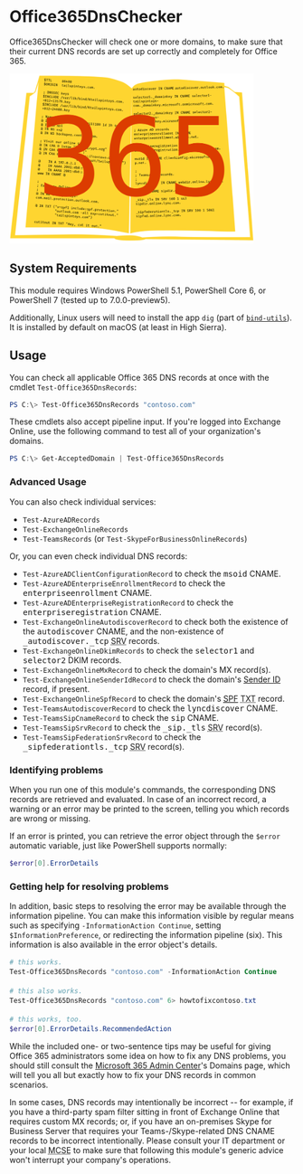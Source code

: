 # Office365DnsChecker
Office365DnsChecker will check one or more domains, to make sure that their current DNS records are set up correctly and completely for Office 365.

<img src="https://raw.githubusercontent.com/rhymeswithmogul/Office365DnsChecker/master/Logo/Office365DnsChecker.png" alt="Office365DnsChecker logo" width="432" height="300" style="margin:0 auto">

## System Requirements
This module requires Windows PowerShell 5.1, PowerShell Core 6, or PowerShell 7 (tested up to 7.0.0-preview5).

Additionally, Linux users will need to install the app `dig` (part of [`bind-utils`](https://github.com/tigeli/bind-utils)).  It is installed by default on macOS (at least in High Sierra).

## Usage
You can check all applicable Office 365 DNS records at once with the cmdlet `Test-Office365DnsRecords`:
````powershell
PS C:\> Test-Office365DnsRecords "contoso.com"
````

These cmdlets also accept pipeline input.  If you're logged into Exchange Online, use the following command to test all of your organization's domains.
````powershell
PS C:\> Get-AcceptedDomain | Test-Office365DnsRecords
````

### Advanced Usage
You can also check individual services:
- `Test-AzureADRecords`
- `Test-ExchangeOnlineRecords`
- `Test-TeamsRecords` (or `Test-SkypeForBusinessOnlineRecords`)

Or, you can even check individual DNS records:
- `Test-AzureADClientConfigurationRecord` to check the <tt>msoid</tt> CNAME.
- `Test-AzureADEnterpriseEnrollmentRecord` to check the <tt>enterpriseenrollment</tt> CNAME.
- `Test-AzureADEnterpriseRegistrationRecord` to check the <tt>enterpriseregistration</tt> CNAME.
- `Test-ExchangeOnlineAutodiscoverRecord` to check both the existence of the <tt>autodiscover</tt> CNAME, and the non-existence of <tt>_autodiscover._tcp</tt> <abbr title="service">SRV</abbr> records.
- `Test-ExchangeOnlineDkimRecords` to check the <tt>selector1</tt> and <tt>selector2</tt> DKIM records.
- `Test-ExchangeOnlineMxRecord` to check the domain's MX record(s).
- `Test-ExchangeOnlineSenderIdRecord` to check the domain's [Sender ID](https://tools.ietf.org/html/rfc4406) record, if present.
- `Test-ExchangeOnlineSpfRecord` to check the domain's [<abbr title="Sender Policy Framework">SPF</abbr>](https://tools.ietf.org/html/rfc7208) <abbr title="text">TXT</abbr> record.
- `Test-TeamsAutodiscoverRecord` to check the <tt>lyncdiscover</tt> CNAME.
- `Test-TeamsSipCnameRecord` to check the <tt>sip</tt> CNAME.
- `Test-TeamsSipSrvRecord` to check the <tt>_sip._tls</tt> <abbr title="service">SRV</abbr> record(s).
- `Test-TeamsSipFederationSrvRecord` to check the <tt>_sipfederationtls._tcp</tt> <abbr title="service">SRV</abbr> record(s).

### Identifying problems
When you run one of this module's commands, the corresponding DNS records are retrieved and evaluated.  In case of an incorrect record, a warning or an error may be printed to the screen, telling you which records are wrong or missing.

If an error is printed, you can retrieve the error object through the `$error` automatic variable, just like PowerShell supports normally:

````powershell
$error[0].ErrorDetails
````

### Getting help for resolving problems
In addition, basic steps to resolving the error may be available through the information pipeline. You can make this information visible by regular means such as specifying `-InformationAction Continue`, setting `$InformationPreference`, or redirecting the information pipeline (six).  This information is also available in the error object's details.

````powershell
# this works.
Test-Office365DnsRecords "contoso.com" -InformationAction Continue

# this also works.
Test-Office365DnsRecords "contoso.com" 6> howtofixcontoso.txt

# this works, too.
$error[0].ErrorDetails.RecommendedAction
````

While the included one- or two-sentence tips may be useful for giving Office 365 administrators some idea on how to fix any DNS problems, you should still consult the [Microsoft 365 Admin Center](https://admin.microsoft.com)'s Domains page, which will tell you all but exactly how to fix your DNS records in common scenarios.

In some cases, DNS records may intentionally be incorrect -- for example, if you have a third-party spam filter sitting in front of Exchange Online that requires custom MX records; or, if you have an on-premises Skype for Business Server that requires your Teams-/Skype-related DNS CNAME records to be incorrect intentionally.  Please consult your IT department or your local <abbr title="Microsoft Certified Solution Expert">MCSE</abbr> to make sure that following this module's generic advice won't interrupt your company's operations.